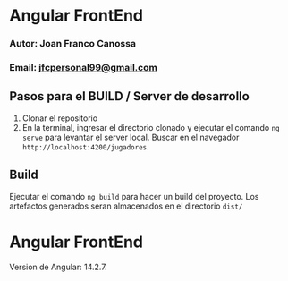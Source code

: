 # Angular FrontEnd
### Autor: Joan Franco Canossa
### Email: jfcpersonal99@gmail.com

## Pasos para el BUILD / Server de desarrollo
1) Clonar el repositorio
2) En la terminal, ingresar el directorio clonado y ejecutar el comando `ng serve` para levantar el server local. Buscar en el navegador `http://localhost:4200/jugadores`.

## Build

Ejecutar el comando `ng build` para hacer un build del proyecto. Los artefactos generados seran almacenados en el directorio `dist/`

# Angular FrontEnd
Version de Angular: 14.2.7.
